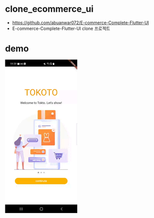 # clone_ecommerce_ui
- https://github.com/abuanwar072/E-commerce-Complete-Flutter-UI 
- E-commerce-Complete-Flutter-UI clone 프로젝트

# demo
![demo](demo.gif)